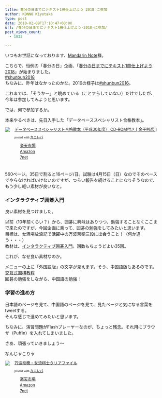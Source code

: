 ```yaml
---
title: 春分の日までにテキスト1冊仕上げよう 2018 に参加
author: KONNO Kiyotaka
type: post
date: 2018-02-09T17:10:47+00:00
url: /春分の日までにテキスト1冊仕上げよう-2018-に参加/
post_views_count:
  - 1033

---
```

いつもお世話になっております、<a href="https://mandarinnote.com/" target="_blank">Mandarin Note</a>様。

こちらで、恒例の「春分の日」企画、「<a href="https://mandarinnote.com/archives/21040" target="_blank">春分の日までにテキスト1冊仕上げよう 2018</a>」が始まりました。  
<a href="https://twitter.com/hashtag/shunbun2018?src=hash&lang=ja" target="_blank">#shunbun2018</a>  
ちなみに、昨年はなかったのかな。2016の様子は<a href="https://twitter.com/hashtag/shunbun2016?src=hash" target="_blank">#shunbun2016</a>。

これまでは、「そうかー」と眺めている（ことすらしていない）だけでしたが、今年は参加してみようと思います。

では、何で参加するか。

本来やるべきは、先日入手した「データベーススペシャリスト合格教本」。

<div class="kaerebalink-box" style="text-align: left; overflow: hidden; padding-bottom: 20px; font-size: small;">
  <div class="kaerebalink-image" style="margin: 0px 15px 10px 0px; float: left;">
    <a href="https://hb.afl.rakuten.co.jp/hgc/g00q0721.w3ex2cc7.g00q0721.w3ex305e/?pc=https%3A%2F%2Fitem.rakuten.co.jp%2Fbook%2F15086660%2F&m=http%3A%2F%2Fm.rakuten.co.jp%2Fbook%2Fi%2F18730589%2F" target="_blank" rel="nofollow"><img style="border: currentcolor; border-image: none;" src="https://i1.wp.com/thumbnail.image.rakuten.co.jp/@0_mall/book/cabinet/2215/9784774192215.jpg?ssl=1" data-recalc-dims="1" /></a>
  </div>
  
  <div class="kaerebalink-info" style="line-height: 120%; overflow: hidden;">
    <div class="kaerebalink-name" style="line-height: 120%; margin-bottom: 10px;">
      <a href="https://hb.afl.rakuten.co.jp/hgc/g00q0721.w3ex2cc7.g00q0721.w3ex305e/?pc=https%3A%2F%2Fitem.rakuten.co.jp%2Fbook%2F15086660%2F&m=http%3A%2F%2Fm.rakuten.co.jp%2Fbook%2Fi%2F18730589%2F" target="_blank" rel="nofollow">データベーススペシャリスト合格教本（平成30年度） CD-ROM付き [ 金子則彦 ]</a></p>
      <div class="kaerebalink-powered-date" style="line-height: 120%; font-family: verdana; font-size: 8pt; margin-top: 5px;">
        posted with <a href="http://kaereba.com" target="_blank" rel="nofollow">カエレバ</a>
      </div>
    </div>
    <div class="kaerebalink-detail" style="margin-bottom: 5px;">
    </div>
    <div class="kaerebalink-link1" style="margin-top: 10px;">
      <div class="shoplinkrakuten" style="background: url(&quot;//img.yomereba.com/simple1.gif&quot;) no-repeat 0px 0px; padding: 2px 0px 2px 18px; margin-right: 5px; white-space: nowrap;">
        <a href="https://hb.afl.rakuten.co.jp/hgc/06d13246.10ebaa62.06d13247.1eb85ca0/?pc=http%3A%2F%2Fsearch.rakuten.co.jp%2Fsearch%2Fmall%2F%25E3%2583%2587%25E3%2583%25BC%25E3%2582%25BF%25E3%2583%2599%25E3%2583%25BC%25E3%2582%25B9%25E3%2582%25B9%25E3%2583%259A%25E3%2582%25B7%25E3%2583%25A3%25E3%2583%25AA%25E3%2582%25B9%25E3%2583%2588%25E5%2590%2588%25E6%25A0%25BC%25E6%2595%2599%25E6%259C%25AC%2F-%2Ff.1-p.1-s.1-sf.0-st.A-v.2%3Fx%3D0%26scid%3Daf_ich_link_urltxt%26m%3Dhttp%3A%2F%2Fm.rakuten.co.jp%2F" target="_blank" rel="nofollow">楽天市場</a>
      </div>
      <div class="shoplinkamazon" style="background: url(&quot;//img.yomereba.com/simple1.gif&quot;) no-repeat 0px 0px; padding: 2px 0px 2px 18px; margin-right: 5px; white-space: nowrap;">
        <a href="http://www.amazon.co.jp/gp/search?keywords=%E3%83%87%E3%83%BC%E3%82%BF%E3%83%99%E3%83%BC%E3%82%B9%E3%82%B9%E3%83%9A%E3%82%B7%E3%83%A3%E3%83%AA%E3%82%B9%E3%83%88%E5%90%88%E6%A0%BC%E6%95%99%E6%9C%AC&__mk_ja_JP=%E3%82%AB%E3%82%BF%E3%82%AB%E3%83%8A&tag=konnokiyotaka-22" target="_blank" rel="nofollow">Amazon</a>
      </div>
      <div class="shoplinkseven" style="background: url(&quot;//img.yomereba.com/simple1.gif&quot;) no-repeat 0px 0px; padding: 2px 0px 2px 18px; margin-right: 5px; white-space: nowrap;">
        <a href="https://px.a8.net/svt/ejp?a8mat=2TTLAZ+DIF7K2+2N1Y+BW8O2&a8ejpredirect=http%3A%2F%2F7af-ent.omni7.jp%2Frelay%2Faffiliate%2FentranceProcess.do%3Furl%3Dhttp%253A%252F%252F7net.omni7.jp%252Fsearch%252F%253Fkeyword%253D%2525E3%252583%252587%2525E3%252583%2525BC%2525E3%252582%2525BF%2525E3%252583%252599%2525E3%252583%2525BC%2525E3%252582%2525B9%2525E3%252582%2525B9%2525E3%252583%25259A%2525E3%252582%2525B7%2525E3%252583%2525A3%2525E3%252583%2525AA%2525E3%252582%2525B9%2525E3%252583%252588%2525E5%252590%252588%2525E6%2525A0%2525BC%2525E6%252595%252599%2525E6%25259C%2525AC%2526searchKeywordFlg%253D1" target="_blank" rel="nofollow">7net</a><img width="1" height="1" alt="" src="https://i0.wp.com/www17.a8.net/0.gif?resize=1%2C1&#038;ssl=1" border="0" data-recalc-dims="1" />
      </div>
    </div>
  </div>
  
  <div class="booklink-footer" style="clear: left;">
  </div>
</div>

560ページ。35日で割ると16ページ/日。試験は4月15日（日）なのでそのペースでやらなければいけないのですが、つらい報告を続けることになりそうなので、もう少し軽い素材が良いなと。

### インタラクティブ囲碁入門

良い素材を見つけました。

以前（10年前くらい？）から、囲碁に興味はありつつ、勉強することなくここまで来たのですが、今回企画に乗って、囲碁の勉強をしてみたいと思います。  
目標は、女酒場放浪記で活躍中の万波奈穂三段に出会うこと！（何か違う・・・）  
教材は、<a href="http://playgo.to/iwtg/jp/" target="_blank">インタラクティブ囲碁入門</a>。回数もちょうどよい35回。

これが、なぜ良い素材なのか。

メニューの上に「外国語版」の文字が見えます。そう、中国語版もあるのです。  
<a href="http://playgo.to/iwtg/cn_simple/" target="_blank">交互式围棋教程</a>  
囲碁の勉強をしながら、中国語の勉強！

### 学習の進め方

日本語のページを見て、中国語のページを見て、見たページと気になる言葉をtweetする。  
そんな感じで進めてみたいと思います。

ちなみに、演習問題がFlashプレーヤーなのが、ちょっと残念。それ用にブラウザ（Puffin）を入れてしまいました。

さあ、頑張っていきましょう～



なんじゃこりゃ

<div class="kaerebalink-box" style="text-align: left; overflow: hidden; padding-bottom: 20px; font-size: small;">
  <div class="kaerebalink-image" style="margin: 0px 15px 10px 0px; float: left;">
    <a href="https://hb.afl.rakuten.co.jp/hgc/g00pm6e1.w3ex2e1f.g00pm6e1.w3ex34e1/?pc=https%3A%2F%2Fitem.rakuten.co.jp%2Fnihonkiin%2F251g%2F&m=http%3A%2F%2Fm.rakuten.co.jp%2Fnihonkiin%2Fi%2F10001166%2F" target="_blank" rel="nofollow"><img style="border: currentcolor; border-image: none;" src="https://i0.wp.com/thumbnail.image.rakuten.co.jp/@0_mall/nihonkiin/cabinet/00680596/imgrc0072358444.jpg?ssl=1" data-recalc-dims="1" /></a>
  </div>
  
  <div class="kaerebalink-info" style="line-height: 120%; overflow: hidden;">
    <div class="kaerebalink-name" style="line-height: 120%; margin-bottom: 10px;">
      <a href="https://hb.afl.rakuten.co.jp/hgc/g00pm6e1.w3ex2e1f.g00pm6e1.w3ex34e1/?pc=https%3A%2F%2Fitem.rakuten.co.jp%2Fnihonkiin%2F251g%2F&m=http%3A%2F%2Fm.rakuten.co.jp%2Fnihonkiin%2Fi%2F10001166%2F" target="_blank" rel="nofollow">万波奈穂・女流棋士クリアファイル</a></p>
      <div class="kaerebalink-powered-date" style="line-height: 120%; font-family: verdana; font-size: 8pt; margin-top: 5px;">
        posted with <a href="http://kaereba.com" target="_blank" rel="nofollow">カエレバ</a>
      </div>
    </div>
    <div class="kaerebalink-detail" style="margin-bottom: 5px;">
    </div>
    <div class="kaerebalink-link1" style="margin-top: 10px;">
      <div class="shoplinkrakuten" style="background: url(&quot;//img.yomereba.com/simple1.gif&quot;) no-repeat 0px 0px; padding: 2px 0px 2px 18px; margin-right: 5px; white-space: nowrap;">
        <a href="https://hb.afl.rakuten.co.jp/hgc/06d13246.10ebaa62.06d13247.1eb85ca0/?pc=http%3A%2F%2Fsearch.rakuten.co.jp%2Fsearch%2Fmall%2F%25E4%25B8%2587%25E6%25B3%25A2%25E5%25A5%2588%25E7%25A9%2582%2F-%2Ff.1-p.1-s.1-sf.0-st.A-v.2%3Fx%3D0%26scid%3Daf_ich_link_urltxt%26m%3Dhttp%3A%2F%2Fm.rakuten.co.jp%2F" target="_blank" rel="nofollow">楽天市場</a>
      </div>
      <div class="shoplinkamazon" style="background: url(&quot;//img.yomereba.com/simple1.gif&quot;) no-repeat 0px 0px; padding: 2px 0px 2px 18px; margin-right: 5px; white-space: nowrap;">
        <a href="http://www.amazon.co.jp/gp/search?keywords=%E4%B8%87%E6%B3%A2%E5%A5%88%E7%A9%82&__mk_ja_JP=%E3%82%AB%E3%82%BF%E3%82%AB%E3%83%8A&tag=konnokiyotaka-22" target="_blank" rel="nofollow">Amazon</a>
      </div>
      <div class="shoplinkseven" style="background: url(&quot;//img.yomereba.com/simple1.gif&quot;) no-repeat 0px 0px; padding: 2px 0px 2px 18px; margin-right: 5px; white-space: nowrap;">
        <a href="https://px.a8.net/svt/ejp?a8mat=2TTLAZ+DIF7K2+2N1Y+BW8O2&a8ejpredirect=http%3A%2F%2F7af-ent.omni7.jp%2Frelay%2Faffiliate%2FentranceProcess.do%3Furl%3Dhttp%253A%252F%252F7net.omni7.jp%252Fsearch%252F%253Fkeyword%253D%2525E4%2525B8%252587%2525E6%2525B3%2525A2%2525E5%2525A5%252588%2525E7%2525A9%252582%2526searchKeywordFlg%253D1" target="_blank" rel="nofollow">7net</a><img width="1" height="1" alt="" src="https://i0.wp.com/www17.a8.net/0.gif?resize=1%2C1&#038;ssl=1" border="0" data-recalc-dims="1" />
      </div>
    </div>
  </div>
  
  <div class="booklink-footer" style="clear: left;">
  </div>
</div>